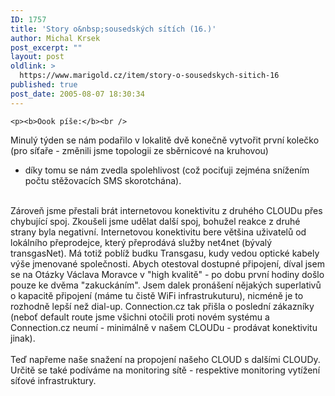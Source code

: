 ```yaml
---
ID: 1757
title: 'Story o&nbsp;sousedských sítích (16.)'
author: Michal Krsek
post_excerpt: ""
layout: post
oldlink: >
  https://www.marigold.cz/item/story-o-sousedskych-sitich-16
published: true
post_date: 2005-08-07 18:30:34
---
```

	<p><b>Oook píše:</b><br />
Minulý týden se nám podařilo v lokalitě dvě konečně vytvořit první
kolečko (pro síťaře - změnili jsme topologii ze sběrnicové na kruhovou)
- díky tomu se nám zvedla spolehlivost (což pociťuji zejména snížením
počtu stěžovacích SMS skorotchána). <br />
<br />
Zároveň jsme přestali brát internetovou konektivitu z druhého CLOUDu
přes chybující spoj. Zkoušeli jsme udělat další spoj, bohužel reakce z
druhé strany byla negativní. Internetovou konektivitu bere většina
uživatelů od lokálního přeprodejce, který přeprodává služby net4net
(bývalý transgasNet). Má totiž poblíž budku Transgasu, kudy vedou
optické kabely výše jmenované společnosti. Abych otestoval dostupné
připojení, díval jsem se na Otázky Václava Moravce v "high kvalitě" -
po dobu první hodiny došlo pouze ke dvěma "zakuckáním". Jsem dalek
pronášení nějakých superlativů o kapacitě připojení (máme tu čistě WiFi
infrastrukuturu), nicméně je to rozhodně lepší než dial-up.
Connection.cz tak přišla o poslední zákazníky (neboť default route jsme
všichni otočili proti novém systému a Connection.cz neumí - minimálně v
našem CLOUDu - prodávat konektivitu jinak).<br />
<br />
Teď napřeme naše snažení na propojení našeho CLOUD s dalšími CLOUDy.
Určitě se také podíváme na monitoring sítě - respektive monitoring
vytížení síťové infrastruktury. </p>